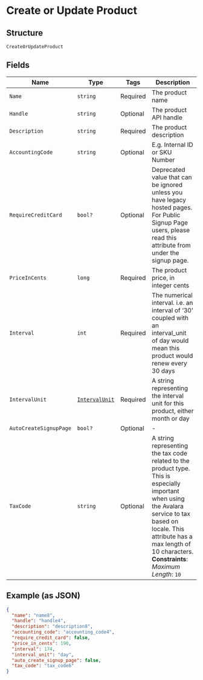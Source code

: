 
# Create or Update Product

## Structure

`CreateOrUpdateProduct`

## Fields

| Name | Type | Tags | Description |
|  --- | --- | --- | --- |
| `Name` | `string` | Required | The product name |
| `Handle` | `string` | Optional | The product API handle |
| `Description` | `string` | Required | The product description |
| `AccountingCode` | `string` | Optional | E.g. Internal ID or SKU Number |
| `RequireCreditCard` | `bool?` | Optional | Deprecated value that can be ignored unless you have legacy hosted pages. For Public Signup Page users, please read this attribute from under the signup page. |
| `PriceInCents` | `long` | Required | The product price, in integer cents |
| `Interval` | `int` | Required | The numerical interval. i.e. an interval of ‘30’ coupled with an interval_unit of day would mean this product would renew every 30 days |
| `IntervalUnit` | [`IntervalUnit`](../../doc/models/interval-unit.md) | Required | A string representing the interval unit for this product, either month or day |
| `AutoCreateSignupPage` | `bool?` | Optional | - |
| `TaxCode` | `string` | Optional | A string representing the tax code related to the product type. This is especially important when using the Avalara service to tax based on locale. This attribute has a max length of 10 characters.<br>**Constraints**: *Maximum Length*: `10` |

## Example (as JSON)

```json
{
  "name": "name8",
  "handle": "handle4",
  "description": "description8",
  "accounting_code": "accounting_code4",
  "require_credit_card": false,
  "price_in_cents": 190,
  "interval": 174,
  "interval_unit": "day",
  "auto_create_signup_page": false,
  "tax_code": "tax_code6"
}
```

